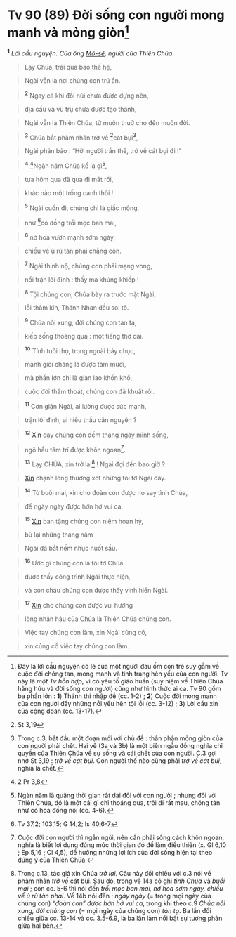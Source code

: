 # Tv 90 (89) Đời sống con người mong manh và mỏng giòn[^1-2aa1785f-fe4d-42bf-8c4f-06a50fc1adbd]
<sup><b>1</b></sup> *Lời cầu nguyện. Của ông [Mô-sê](), người của Thiên Chúa.*


> Lạy Chúa, trải qua bao thế hệ,
>


> Ngài vẫn là nơi chúng con trú ẩn.
>


> <sup><b>2</b></sup> Ngay cả khi đồi núi chưa được dựng nên,
>


> địa cầu và vũ trụ chưa được tạo thành,
>


> Ngài vẫn là Thiên Chúa, từ muôn thuở cho đến muôn đời.
>


> <sup><b>3</b></sup> Chúa bắt phàm nhân trở về [^1@-2aa1785f-fe4d-42bf-8c4f-06a50fc1adbd]cát bụi[^2-2aa1785f-fe4d-42bf-8c4f-06a50fc1adbd],
>


> Ngài phán bảo : “Hỡi người trần thế, trở về cát bụi đi !”
>


> <sup><b>4</b></sup> [^2@-2aa1785f-fe4d-42bf-8c4f-06a50fc1adbd]Ngàn năm Chúa kể là gì[^3-2aa1785f-fe4d-42bf-8c4f-06a50fc1adbd],
>


> tựa hôm qua đã qua đi mất rồi,
>


> khác nào một trống canh thôi !
>


> <sup><b>5</b></sup> Ngài cuốn đi, chúng chỉ là giấc mộng,
>


> như [^3@-2aa1785f-fe4d-42bf-8c4f-06a50fc1adbd]cỏ đồng trổi mọc ban mai,
>


> <sup><b>6</b></sup> nở hoa vươn mạnh sớm ngày,
>


> chiều về ủ rũ tàn phai chẳng còn.
>


> <sup><b>7</b></sup> Ngài thịnh nộ, chúng con phải mạng vong,
>


> nổi trận lôi đình : thấy mà khủng khiếp !
>


> <sup><b>8</b></sup> Tội chúng con, Chúa bày ra trước mặt Ngài,
>


> lỗi thầm kín, Thánh Nhan đều soi tỏ.
>


> <sup><b>9</b></sup> Chúa nổi xung, đời chúng con tàn tạ,
>


> kiếp sống thoảng qua : một tiếng thở dài.
>


> <sup><b>10</b></sup> Tính tuổi thọ, trong ngoài bảy chục,
>


> mạnh giỏi chăng là được tám mươi,
>


> mà phần lớn chỉ là gian lao khốn khổ,
>


> cuộc đời thấm thoát, chúng con đã khuất rồi.
>


> <sup><b>11</b></sup> Cơn giận Ngài, ai lường được sức mạnh,
>


> trận lôi đình, ai hiểu thấu căn nguyên ?
>


> <sup><b>12</b></sup> [Xin]() dạy chúng con đếm tháng ngày mình sống,
>


> ngõ hầu tâm trí được khôn ngoan[^4-2aa1785f-fe4d-42bf-8c4f-06a50fc1adbd].
>


> <sup><b>13</b></sup> Lạy CHÚA, xin trở lại[^5-2aa1785f-fe4d-42bf-8c4f-06a50fc1adbd] ! Ngài đợi đến bao giờ ?
>


> [Xin]() chạnh lòng thương xót những tôi tớ Ngài đây.
>


> <sup><b>14</b></sup> Từ buổi mai, xin cho đoàn con được no say tình Chúa,
>


> để ngày ngày được hớn hở vui ca.
>


> <sup><b>15</b></sup> [Xin]() ban tặng chúng con niềm hoan hỷ,
>


> bù lại những tháng năm
>


> Ngài đã bắt nếm nhục nuốt sầu.
>


> <sup><b>16</b></sup> Ước gì chúng con là tôi tớ Chúa
>


> được thấy công trình Ngài thực hiện,
>


> và con cháu chúng con được thấy vinh hiển Ngài.
>


> <sup><b>17</b></sup> [Xin]() cho chúng con được vui hưởng
>


> lòng nhân hậu của Chúa là Thiên Chúa chúng con.
>


> Việc tay chúng con làm, xin Ngài củng cố,
>


> xin củng cố việc tay chúng con làm.
>

[^1-2aa1785f-fe4d-42bf-8c4f-06a50fc1adbd]: Đây là lời cầu nguyện có lẽ của một người đau ốm còn trẻ suy gẫm về cuộc đời chóng tan, mong manh và tình trạng hèn yếu của con người. Tv này là *một Tv hỗn hợp*, vì có yếu tố giáo huấn (suy niệm về Thiên Chúa hằng hữu và đời sống con người) cũng như hình thức ai ca. Tv 90 gồm ba phần lớn : **1**) Thánh thi nhập đề (cc. 1-2) ; **2**) Cuộc đời mong manh của con người đầy những nỗi yếu hèn tội lỗi (cc. 3-12) ; **3**) Lời cầu xin của cộng đoàn (cc. 13-17).
[^2-2aa1785f-fe4d-42bf-8c4f-06a50fc1adbd]: Trong c.3, bắt đầu một đoạn mới với chủ đề : thân phận mỏng giòn của con người phải chết. Hai vế (3a và 3b) là một biền ngẫu đồng nghĩa chỉ quyền của Thiên Chúa về sự sống và cái chết của con người. C.3 gợi nhớ St 3,19 : *trở về cát bụi*. Con người thế nào cũng phải *trở về cát bụi*, nghĩa là chết.
[^3-2aa1785f-fe4d-42bf-8c4f-06a50fc1adbd]: Ngàn năm là quãng thời gian rất dài đối với con người ; nhưng đối với Thiên Chúa, đó là một cái gì chỉ thoáng qua, trôi đi rất mau, chóng tàn như cỏ hoa đồng nội (cc. 4-6).
[^4-2aa1785f-fe4d-42bf-8c4f-06a50fc1adbd]: Cuộc đời con người thì ngắn ngủi, nên cần phải sống cách khôn ngoan, nghĩa là biết lợi dụng đúng mức thời gian đó để làm điều thiện (x. Gl 6,10 ; Ep 5,16 ; Cl 4,5), để hưởng những lợi ích của đời sống hiện tại theo đúng ý của Thiên Chúa.
[^5-2aa1785f-fe4d-42bf-8c4f-06a50fc1adbd]: Trong c.13, tác giả xin Chúa *trở lại*. Câu này đối chiếu với c.3 nói về phàm nhân *trở về* cát bụi. Sau đó, trong vế 14a có ghi *tình Chúa* và *buổi mai* ; còn cc. 5-6 thì nói đến *trổi mọc ban mai, nở hoa sớm ngày, chiều về ủ rũ tàn phai*. Vế 14b nói đến : *ngày ngày* (= trong mọi ngày của chúng con) *“đoàn con” được hớn hở vui ca*, trong khi theo c.9 *Chúa nổi xung, đời chúng con* (= mọi ngày của chúng con) *tàn tạ*. Ba lần đối chiếu giữa cc. 13-14 và cc. 3.5-6.9, là ba lần làm nổi bật sự tương phản giữa hai bên.
[^1@-2aa1785f-fe4d-42bf-8c4f-06a50fc1adbd]: St 3,19
[^2@-2aa1785f-fe4d-42bf-8c4f-06a50fc1adbd]: 2 Pr 3,8
[^3@-2aa1785f-fe4d-42bf-8c4f-06a50fc1adbd]: Tv 37,2; 103,15; G 14,2; Is 40,6-7